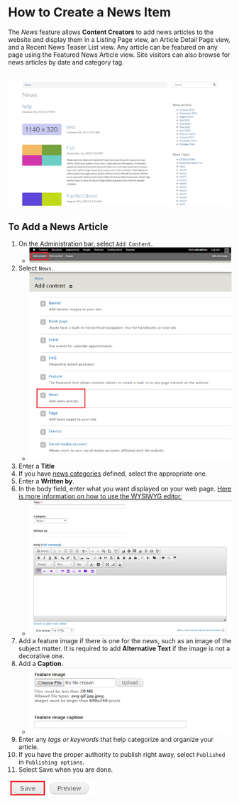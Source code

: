 # How to Create a News Item
The *News* feature allows **Content Creators** to add news articles to the website and display them in a Listing Page view, an Article Detail Page view, and a Recent News Teaser List view. Any article can be featured on any page using the Featured News Article view. Site visitors can also browse for news articles by date and category tag.

![An Example of a News Item.](../images/neex.png)
---

## To Add a News Article
1. On the Administration bar, select `Add Content`.
    * ![Add Content Highlighted](../images/ambac.png)
2. Select `News`.
    * ![News Option Selected](../images/addconnews.png)
3. Enter a **Title**
4. If you have [news categories](../taxonomies.md) defined, select the appropriate one.
5. Enter a **Written by**.
6. In the body field, enter what you want displayed on your web page. [Here is more information on how to use the WYSIWYG editor.](wysiwyg-editor.md)
    * ![Example of Written by and Body fields](../images/newstitlebody.png)
7. Add a feature image if there is one for the news, such as an image of the subject matter. It is required to add **Alternative Text** if the image is not a decorative one. 
8. Add a **Caption**.
    * ![Example of Featured Image option](../images/newsfeatureimg.png)
9. Enter any *tags or keywords* that help categorize and organize your article.
10. If you have the proper authority to publish right away, select `Published` in `Publishing options`.
11. Select Save when you are done.

![Image of Save Button](../images/save.png)

